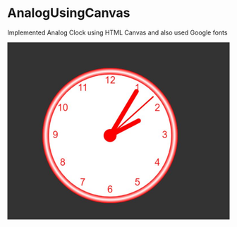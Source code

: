 # AnalogUsingCanvas
Implemented Analog Clock using HTML Canvas and also used Google fonts

![Screenshot](analogclock.JPG)
